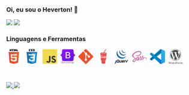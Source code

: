 ### Oi, eu sou o Heverton! 👋

<a target="_blank" href="mailto:hevertonsb@gmail.com"><img src="https://img.shields.io/badge/Gmail-D14836?style=for-the-badge&logo=gmail&logoColor=white"/></a>
<a target="_blank" href="https://www.linkedin.com/in/heverton-balducce/"><img src="https://img.shields.io/badge/linkedin-%230077B5.svg?style=for-the-badge&logo=linkedin&logoColor=white"/></a>

### Linguagens e Ferramentas

<div align="left">
  <img loading="lazy" src="https://raw.githubusercontent.com/devicons/devicon/1119b9f84c0290e0f0b38982099a2bd027a48bf1/icons/html5/html5-original-wordmark.svg" width="40" height="40"/>&nbsp;
  <img loading="lazy" src="https://raw.githubusercontent.com/devicons/devicon/1119b9f84c0290e0f0b38982099a2bd027a48bf1/icons/css3/css3-original-wordmark.svg" width="40" height="40"/>&nbsp;
  <img loading="lazy" src="https://raw.githubusercontent.com/devicons/devicon/1119b9f84c0290e0f0b38982099a2bd027a48bf1/icons/javascript/javascript-original.svg" width="40" height="40"/>&nbsp;
  <img loading="lazy" src="https://raw.githubusercontent.com/devicons/devicon/1119b9f84c0290e0f0b38982099a2bd027a48bf1/icons/bootstrap/bootstrap-original-wordmark.svg" width="40" height="40"/>&nbsp;
  <img loading="lazy" src="https://raw.githubusercontent.com/devicons/devicon/1119b9f84c0290e0f0b38982099a2bd027a48bf1/icons/git/git-original.svg" width="40" height="40"/>&nbsp;
  <img loading="lazy" src="https://raw.githubusercontent.com/devicons/devicon/1119b9f84c0290e0f0b38982099a2bd027a48bf1/icons/gulp/gulp-plain.svg" width="40" height="40"/>&nbsp;
  <img loading="lazy" src="https://github.com/devicons/devicon/blob/v2.15.1/icons/jquery/jquery-original-wordmark.svg" width="40" height="40"/>&nbsp;
  <img loading="lazy" src="https://raw.githubusercontent.com/devicons/devicon/1119b9f84c0290e0f0b38982099a2bd027a48bf1/icons/sass/sass-original.svg" width="40" height="40"/>&nbsp;
  <img loading="lazy" src="https://raw.githubusercontent.com/devicons/devicon/1119b9f84c0290e0f0b38982099a2bd027a48bf1/icons/vscode/vscode-original.svg" width="40" height="40"/>&nbsp;
  <img loading="lazy" src="https://raw.githubusercontent.com/devicons/devicon/1119b9f84c0290e0f0b38982099a2bd027a48bf1/icons/wordpress/wordpress-plain-wordmark.svg" width="40" height="40"/>&nbsp;
  <!--https://raw.githubusercontent.com/devicons/devicon/1119b9f84c0290e0f0b38982099a2bd027a48bf1/icons/vuejs/vuejs-original-wordmark.svg-->
</div>

&nbsp;&nbsp;

<div>
  <a href="https://github.com/hevertonsb">
  <img loading="lazy" height="180em" src="https://github-readme-stats.vercel.app/api/top-langs/?username=hevertonsb&layout=compact&langs_count=7&theme=dracula"/>
  <img loading="lazy" height="180em" src="https://github-readme-stats.vercel.app/api?username=hevertonsb&show_icons=true&theme=dracula&include_all_commits=true&count_private=true"/>
</div>


<!--
**hevertonsb/hevertonsb** is a ✨ _special_ ✨ repository because its `README.md` (this file) appears on your GitHub profile.

Here are some ideas to get you started:

- 🔭 I’m currently working on ...
- 🌱 I’m currently learning ...
- 👯 I’m looking to collaborate on ...
- 🤔 I’m looking for help with ...
- 💬 Ask me about ...
- 📫 How to reach me: ...
- 😄 Pronouns: ...
- ⚡ Fun fact: ...
-->
